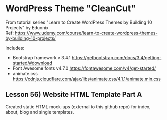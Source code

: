 # WordPress Theme "CleanCut"
From tutorial series "Learn to Create WordPress Themes by Building 10 Projects" by Eduonix  
Ref: https://www.udemy.com/course/learn-to-create-wordpress-themes-by-building-10-projects/

Includes:
* Bootstrap framework v 3.4.1 https://getbootstrap.com/docs/3.4/getting-started/#download
* Font Awesome fonts v4.7.0 https://fontawesome.com/v4/get-started/
* animate.css https://cdnjs.cloudflare.com/ajax/libs/animate.css/4.1.1/animate.min.css

## Lesson 56) Website HTML Template Part A
Created static HTML mock-ups (external to this github repo) for index, about, blog and single templates.

